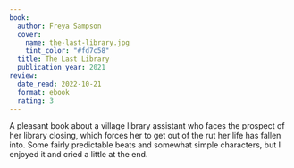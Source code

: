 ```yaml
---
book:
  author: Freya Sampson
  cover:
    name: the-last-library.jpg
    tint_color: "#fd7c58"
  title: The Last Library
  publication_year: 2021
review:
  date_read: 2022-10-21
  format: ebook
  rating: 3
---
```


A pleasant book about a village library assistant who faces the prospect of her library closing, which forces her to get out of the rut her life has fallen into.
Some fairly predictable beats and somewhat simple characters, but I enjoyed it and cried a little at the end.
